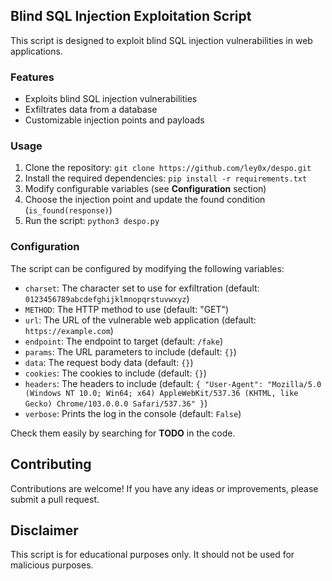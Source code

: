 ## Blind SQL Injection Exploitation Script


This script is designed to exploit blind SQL injection vulnerabilities in web applications.

### Features

*   Exploits blind SQL injection vulnerabilities
*   Exfiltrates data from a database
*   Customizable injection points and payloads

### Usage

1.  Clone the repository: `git clone https://github.com/ley0x/despo.git`
2.  Install the required dependencies: `pip install -r requirements.txt`
3.  Modify configurable variables (see **Configuration** section)
4.  Choose the injection point and update the found condition (`is_found(response)`)
5.  Run the script: `python3 despo.py`

### Configuration

The script can be configured by modifying the following variables:

*   `charset`: The character set to use for exfiltration (default: `0123456789abcdefghijklmnopqrstuvwxyz`)
*   `METHOD`: The HTTP method to use (default: "GET")
*   `url`: The URL of the vulnerable web application (default: `https://example.com`)
*   `endpoint`: The endpoint to target (default: `/fake`)
*   `params`: The URL parameters to include (default: `{}`)
*   `data`: The request body data (default: `{}`)
*   `cookies`: The cookies to include (default: `{}`)
*   `headers`: The headers to include (default: `{ "User-Agent": "Mozilla/5.0 (Windows NT 10.0; Win64; x64) AppleWebKit/537.36 (KHTML, like Gecko) Chrome/103.0.0.0 Safari/537.36" }`)
*   `verbose`: Prints the log in the console (default: `False`)

Check them easily by searching for **TODO** in the code.

## Contributing

Contributions are welcome! If you have any ideas or improvements, please submit a pull request.

## Disclaimer

This script is for educational purposes only. It should not be used for malicious purposes.

